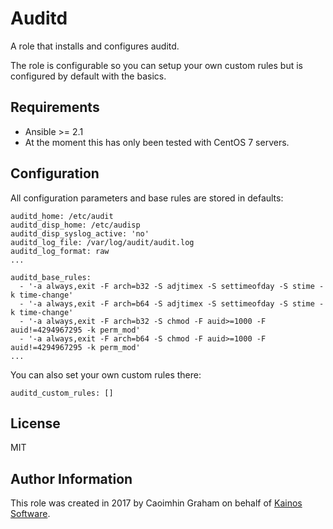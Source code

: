 Auditd
=========

A role that installs and configures auditd. 

The role is configurable so you can setup your own custom rules but is configured by default with the basics.

Requirements
------------

* Ansible >= 2.1
* At the moment this has only been tested with CentOS 7 servers.

Configuration
------------

All configuration parameters and base rules are stored in defaults:

```
auditd_home: /etc/audit
auditd_disp_home: /etc/audisp
auditd_disp_syslog_active: 'no'
auditd_log_file: /var/log/audit/audit.log
auditd_log_format: raw
...

auditd_base_rules:
  - '-a always,exit -F arch=b32 -S adjtimex -S settimeofday -S stime -k time-change'
  - '-a always,exit -F arch=b64 -S adjtimex -S settimeofday -S stime -k time-change'
  - '-a always,exit -F arch=b32 -S chmod -F auid>=1000 -F auid!=4294967295 -k perm_mod'
  - '-a always,exit -F arch=b64 -S chmod -F auid>=1000 -F auid!=4294967295 -k perm_mod'
...
```

You can also set your own custom rules there:

```
auditd_custom_rules: []
```

License
-------

MIT

Author Information
------------------

This role was created in 2017 by Caoimhin Graham on behalf of [Kainos Software](https://www.kainos.com).
